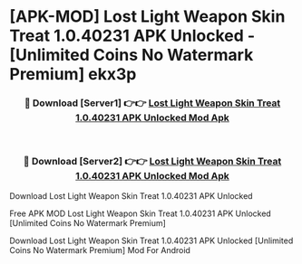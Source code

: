 # [APK-MOD] Lost Light  Weapon Skin Treat 1.0.40231 APK Unlocked - [Unlimited Coins No Watermark Premium] ekx3p



<div align="center">
<h3>🔴 Download [Server1] 👉👉 <a href="https://momento.my/?title=Lost_Light__Weapon_Skin_Treat_1.0.40231_APK_Unlocked">Lost Light  Weapon Skin Treat 1.0.40231 APK Unlocked Mod Apk</a></h3><br>

<h3>🔴 Download [Server2] 👉👉 <a href="https://momento.my/?title=Lost_Light__Weapon_Skin_Treat_1.0.40231_APK_Unlocked">Lost Light  Weapon Skin Treat 1.0.40231 APK Unlocked Mod Apk</a></h3>
</div>



Download Lost Light  Weapon Skin Treat 1.0.40231 APK Unlocked 

Free APK MOD Lost Light  Weapon Skin Treat 1.0.40231 APK Unlocked [Unlimited Coins No Watermark Premium]

Download Lost Light  Weapon Skin Treat 1.0.40231 APK Unlocked [Unlimited Coins No Watermark Premium] Mod For Android
